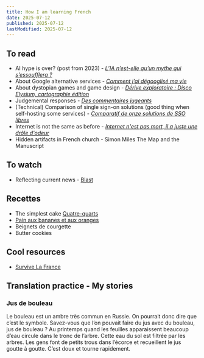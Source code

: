 ```yaml
---
title: How I am learning French
date: 2025-07-12
published: 2025-07-12
lastModified: 2025-07-12
---
```

## To read

- AI hype is over? (post from 2023) - [_L’IA n’est-elle qu’un mythe qui s’essoufflera ?_](https://lapausephilo.fr/2023/11/21/ia-mythe-travail-philosophie-chapgpt-mindjourney/)
- About Google alternative services -  [_Comment j’ai dégooglisé ma vie_](https://www.frandroid.com/marques/google/2605293_comment-jai-degooglise-ma-vie-episode-1-les-applications-et-les-outils-indispensables)
- About dystopian games and game design - [_Dérive exploratoire : Disco Elysium, cartographie édition_](https://web.archive.org/web/20240915090225/https://hugoveille.com/derive-exploratoire-disco-elysium/)
- Judgemental responses - [_Des commentaires jugeants_](https://blogz.zaclys.com/depuis-les-gorces/des-commentaires-jugeants)
- (Technical) Comparison of single sign-on solutions (good thing when self-hosting some services) - [_Comparatif de onze solutions de SSO libres_](https://lacontrevoie.fr/blog/2024/comparatif-de-onze-solutions-de-sso-libres/)
- Internet is not the same as before - [_Internet n'est pas mort, il a juste une drôle d'odeur_](https://alexisjanvier.net/blog/internet-n-est-pas-mort-il-a-juste-une-drole-d-odeur/)
- Hidden artifacts in French church - Simon Miles The Map and the Manuscript

## To watch

- Reflecting current news - [Blast](https://www.blast-info.fr/emissions/2025/affaire-betharram-les-mensonges-de-bayrou-la-complicite-des-medias-hZyvubh-QLeO-9x10CW9wg)
## Recettes

- The simplest cake [Quatre-quarts](https://cuisine.journaldesfemmes.fr/recette/308957-quatre-quart)
- [Pain aux bananes et aux oranges](https://byflorab.com/index.php/2017/10/02/banana-bread-comme-un-cake-sans-matieres-grasses-ajoutees-sain-et-vegan-facon-pain-depices-ou-non/)
- Beignets de courgette 
- Butter cookies

## Cool resources

- [Survive La France](https://survivelafrance.fr/)

## Translation practice - My stories

### Jus de bouleau

Le bouleau est un ambre très commun en Russie. On pourrait donc dire que c’est le symbole. Savez-vous que l’on pouvait faire du jus avec du bouleau, jus de bouleau ? Au printemps quand les feuilles apparaissent beaucoup d’eau circule dans le tronc de l’arbre. Cette eau du sol est filtrée par les arbres. Les gens font de petits trous dans l’écorce et recueillent le jus goutte à goutte. C’est doux et tourne rapidement.

